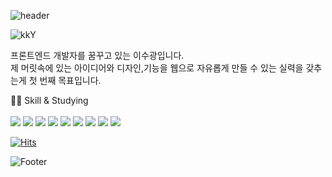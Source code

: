 ![header](https://capsule-render.vercel.app/api?type=Waving&color=auto&height=150&section=header&text=🥸%20Front-End%20Soo&fontSize=30&animation=twinkling&fontAlign=50&fontAlignY=30)

![kkY](https://user-images.githubusercontent.com/103011139/170854257-d5c3b421-a9dd-4efe-8b54-413be8fc3040.gif)

프론트엔드 개발자를 꿈꾸고 있는 이수광입니다.<br>
제 머릿속에 있는 아이디어와 디자인,기능을 웹으로 자유롭게 만들 수 있는 실력을 갖추는게 첫 번째 목표입니다.

😵‍💫 Skill & Studying <br><br>
<img src="https://img.shields.io/badge/HTML-green?style=for-the-badge&logo=HTML5&logoColor=black">
<img src="https://img.shields.io/badge/CSS-orange?style=for-the-badge&logo=CSS3&logoColor=black"> 
<img src="https://img.shields.io/badge/Sass-CC6699?style=for-the-badge&logo=Sass&logoColor=black"> 
<img src="https://img.shields.io/badge/JS-yellow?style=for-the-badge&logo=JavaScript&logoColor=black">
<img src="https://img.shields.io/badge/StlyedComponents-DB7093?style=for-the-badge&logo=StyledComponents&logoColor=white"> 
<img src="https://img.shields.io/badge/React-blue?style=for-the-badge&logo=React&logoColor=black"> 
<img src="https://img.shields.io/badge/Slack-purple?style=for-the-badge&logo=Slack&logoColor=black">
<img src="https://img.shields.io/badge/Notion-red?style=for-the-badge&logo=Notion&logoColor=black"> 
<img src="https://img.shields.io/badge/Github-blck?style=for-the-badge&logo=Github&logoColor=black"> 



[![Hits](https://hits.seeyoufarm.com/api/count/incr/badge.svg?url=https%3A%2F%2Fgithub.com%2Fsooboi&count_bg=%23B166CD&title_bg=%23C96D6D&icon=&icon_color=%23E7E7E7&title=hits&edge_flat=false)](https://hits.seeyoufarm.com)


![Footer](https://capsule-render.vercel.app/api?type=waving&color=auto&height=100&section=footer)


<!--
**sooboi/sooboi** is a ✨ _special_ ✨ repository because its `README.md` (this file) appears on your GitHub profile.

Here are some ideas to get you started:

- 🔭 I’m currently working on ...
- 🌱 I’m currently learning ...
- 👯 I’m looking to collaborate on ...
- 🤔 I’m looking for help with ...
- 💬 Ask me about ...
- 📫 How to reach me: ...
- 😄 Pronouns: ...
- ⚡ Fun fact: ...
-->
